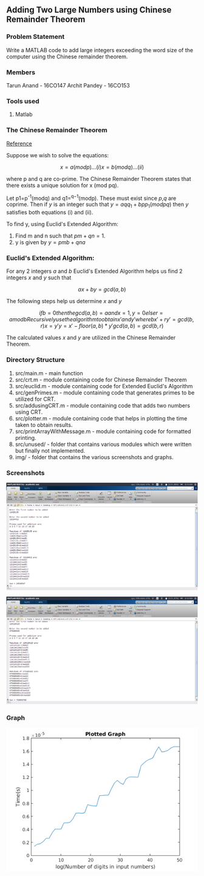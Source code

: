 ## Adding Two Large Numbers using Chinese Remainder Theorem

### Problem Statement
Write a MATLAB code to add large integers exceeding the word size of the computer using the Chinese remainder theorem.

### Members
Tarun Anand - 16CO147
Archit Pandey - 16CO153

### Tools used
1. Matlab

### The Chinese Remainder Theorem
[Reference](https://crypto.stanford.edu/pbc/notes/numbertheory/crt.html)

Suppose we wish to solve the equations:  
```math
	x=a(modp) ... (i)
	x=b(modq) ... (ii)
```
where p and q are co-prime.
The Chinese Remainder Theorem states that there exists a unique solution for x (mod pq).

Let p1=p<sup>-1</sup>(modq) and q1=<sup>q−1</sup>(modp). These must exist since *p*,*q* are coprime. Then if *y* is an integer such that $`y=aqq_1+bpp_1 (modpq)`$ then *y* satisfies both equations (i) and (ii).

To find y, using Euclid's Extended Algorithm:
1. Find m and n such that $`pm+qn=1`$.
2. y is given by $`y=pmb+qna`$

### Euclid's Extended Algorithm:

For any 2 integers *a* and *b* Euclid's Extended Algorithm helps us find 2 integers *x* and *y* such that  
```math
	ax + by = gcd(a,b)
```
The following steps help us determine *x* and *y*  
```math
	if b = 0
		then the gcd(a,b) = a and x=1,y=0
	else
		r = a mod b
		Recursively use the algorithm to obtain x' and y' where bx' + ry' = gcd(b,r)
		x = y'
		y = x' - floor(a,b)*y'
		gcd(a,b) = gcd(b,r)

```
The calculated values *x* and *y* are utilized in the Chinese Remainder Theorem.

### Directory Structure
1. src/main.m - main function
2. src/crt.m - module containing code for Chinese Remainder Theorem
3. src/euclid.m - module containing code for Extended Euclid's Algorithm
4. src/genPrimes.m - module containing code that generates primes to be utilized for CRT.
5. src/addusingCRT.m - module containing code that adds two numbers using CRT.
6. src/plotter.m - module containing code that helps in plotting the time taken to obtain results.
7. src/printArrayWithMessage.m - module containing code for formatted printing.
8. src/unused/ - folder that contains various modules which were written but finally not implemented.
9. img/ - folder that contains the various screenshots and graphs.


### Screenshots
![Screenshot1](img/Screenshot1.png)

![Screenshot1](img/Screenshot2.png)

### Graph

![Graph](img/graph.png)
